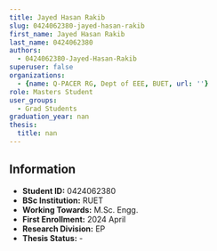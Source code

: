 ```yaml
---
title: Jayed Hasan Rakib
slug: 0424062380-jayed-hasan-rakib
first_name: Jayed Hasan Rakib
last_name: 0424062380
authors:
  - 0424062380-Jayed-Hasan-Rakib
superuser: false
organizations:
  - {name: Q-PACER RG, Dept of EEE, BUET, url: ''}
role: Masters Student
user_groups:
  - Grad Students
graduation_year: nan
thesis:
  title: nan
---
```


## Information
* **Student ID:** 0424062380
* **BSc Institution:** RUET
* **Working Towards:** M.Sc. Engg.
* **First Enrollment:** 2024 April
* **Research Division:** EP
* **Thesis Status:** -
